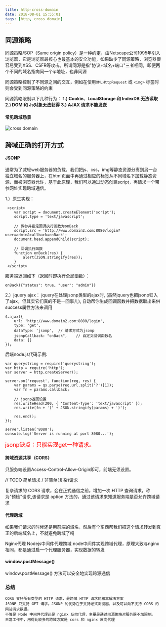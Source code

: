 ```yaml
---
title: http-cross-domain
date: 2018-08-01 15:55:01
tags: [http, cross domain]
---
```


## 同源策略
同源策略/SOP（Same origin policy）是一种约定，由Netscape公司1995年引入浏览器，它是浏览器最核心也最基本的安全功能，如果缺少了同源策略，浏览器很容易受到XSS、CSFR等攻击。所谓同源是指"协议+域名+端口"三者相同，即便两个不同的域名指向同一个ip地址，也非同源

同源策略控制了不同源之间的交互，例如在使用`XMLHttpRequest` 或 `<img>` 标签时则会受到同源策略的约束
<br>

同源策略限制以下几种行为：
**1.) Cookie、LocalStorage 和 IndexDB 无法读取**
**2.) DOM 和 Js对象无法获得**
**3.) AJAX 请求不能发送**

#### 常见跨域场景
![cross domain](/images/http/cross-domain/cross-domain.png)

## 跨域正确的打开方式

#### JSONP
通常为了减轻web服务器的负载，我们把js、css，img等静态资源分离到另一台独立域名的服务器上，在html页面中再通过相应的标签从不同域名下加载静态资源，而被浏览器允许，基于此原理，我们可以通过动态创建script，再请求一个带参网址实现跨域通信。

1.）原生实现：
```
 <script>
    var script = document.createElement('script');
    script.type = 'text/javascript';

    // 传参并指定回调执行函数为onBack
    script.src = 'http://www.domain2.com:8080/login?user=admin&callback=onBack';
    document.head.appendChild(script);

    // 回调执行函数
    function onBack(res) {
        alert(JSON.stringify(res));
    }
 </script>
 ```
服务端返回如下（返回时即执行全局函数）：

`onBack({"status": true, "user": "admin"})`

2.）jquery ajax：
jquery在处理jsonp类型的ajax时, (虽然jquery也把jsonp归入了ajax，但其实它们真的不是一回事儿), 自动帮你生成回调函数并把数据取出来供success属性方法来调用
```
$.ajax({
    url: 'http://www.domain2.com:8080/login',
    type: 'get',
    dataType: 'jsonp',  // 请求方式为jsonp
    jsonpCallback: "onBack",    // 自定义回调函数名
    data: {}
});
```

后端node.js代码示例:
```
var querystring = require('querystring');
var http = require('http');
var server = http.createServer();

server.on('request', function(req, res) {
    var params = qs.parse(req.url.split('?')[1]);
    var fn = params.callback;

    // jsonp返回设置
    res.writeHead(200, { 'Content-Type': 'text/javascript' });
    res.write(fn + '(' + JSON.stringify(params) + ')');

    res.end();
});

server.listen('8080');
console.log('Server is running at port 8080...');
```
<font color=red size=4>jsonp缺点：只能实现get一种请求。</font>

#### 跨域资源共享（CORS）
只服务端设置Access-Control-Allow-Origin即可，前端无须设置。

// TODO
简单请求 / 非简单(复杂)请求

复杂请求的 CORS 请求，会在正式通信之前，增加一次 HTTP 查询请求，称为"预检"请求,该请求是 option 方法的，通过该请求来知道服务端是否允许跨域请求

#### 代理跨域
如果我们请求的时候还是用前端的域名，然后有个东西帮我们把这个请求转发到真正的后端域名上，不就避免跨域了吗

Nginx代理
Nodejs中间件代理跨域
node中间件实现跨域代理，原理大致与nginx相同，都是通过启一个代理服务器，实现数据的转发

#### window.postMessage() 
window.postMessage() 方法可以安全地实现跨源通信
<br>

### 总结
```
CORS 支持所有类型的 HTTP 请求，是跨域 HTTP 请求的根本解决方案
JSONP 只支持 GET 请求，JSONP 的优势在于支持老式浏览器，以及可以向不支持 CORS 的网站请求数据。
不管是 Node 中间件代理还是 nginx 反向代理，主要是通过同源策略对服务器不加限制。
日常工作中，用得比较多的跨域方案是 cors 和 nginx 反向代理
```

